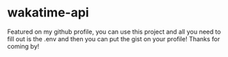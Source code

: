 # wakatime-api
Featured on my github profile, you can use this project and all you need to fill out is the .env and then you can put the gist on your profile! Thanks for coming by!
